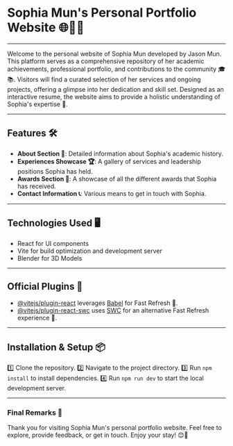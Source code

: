 # Sophia Mun's Personal Portfolio Website 🌐👩‍💻

---

Welcome to the personal website of Sophia Mun developed by Jason Mun. This platform serves as a comprehensive repository of her academic achievements, professional portfolio, and contributions to the community 🎓📚. Visitors will find a curated selection of her services and ongoing projects, offering a glimpse into her dedication and skill set. Designed as an interactive resume, the website aims to provide a holistic understanding of Sophia's expertise 🌟.

---

## Features 🛠️

- **About Section 📝**: Detailed information about Sophia's academic history.
- **Experiences Showcase 🏆**: A gallery of services and leadership positions Sophia has held.
- **Awards Section 🥇**: A showcase of all the different awards that Sophia has received.
- **Contact Information 📞**: Various means to get in touch with Sophia.

---

## Technologies Used 🖥️

- React for UI components
- Vite for build optimization and development server
- Blender for 3D Models

---

## Official Plugins 🔌

- [@vitejs/plugin-react](https://github.com/vitejs/vite-plugin-react/blob/main/packages/plugin-react/README.md) leverages [Babel](https://babeljs.io/) for Fast Refresh 🔄.
- [@vitejs/plugin-react-swc](https://github.com/vitejs/vite-plugin-react-swc) uses [SWC](https://swc.rs/) for an alternative Fast Refresh experience 🔄.

---

## Installation & Setup 📦

1️⃣ Clone the repository.
2️⃣ Navigate to the project directory.
3️⃣ Run `npm install` to install dependencies.
4️⃣ Run `npm run dev` to start the local development server.

---

### Final Remarks 📝

Thank you for visiting Sophia Mun's personal portfolio website. Feel free to explore, provide feedback, or get in touch. Enjoy your stay! 😊🌈
